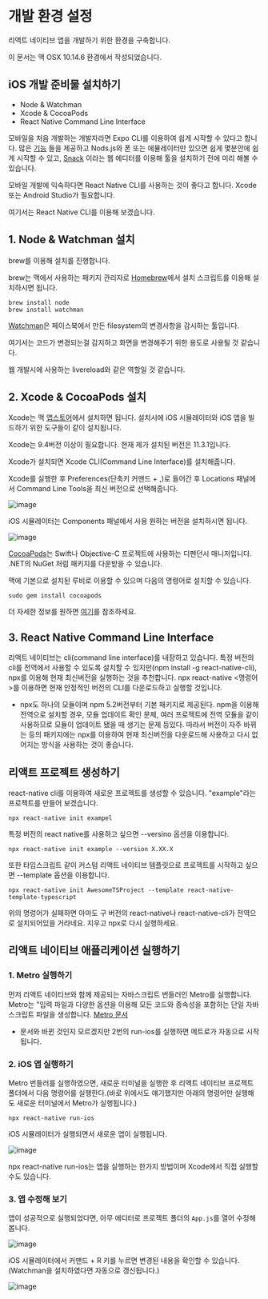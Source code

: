 개발 환경 설정
======================
리액트 네이티브 앱을 개발하기 위한 환경을 구축합니다.

이 문서는 맥 OSX 10.14.6 환경에서 작성되었습니다.

## iOS 개발 준비물 설치하기

- Node & Watchman
- Xcode & CocoaPods
- React Native Command Line Interface

모바일을 처음 개발하는 개발자라면 Expo CLI를 이용하여 쉽게 시작할 수 있다고 합니다. 많은 [기능](https://expo.io/features) 들을 제공하고 Nods.js와 폰 또는 에뮬레이터만 있으면 쉽게 몇분안에 쉽게 시작할 수 있고, [Snack](https://snack.expo.io) 이라는 웹 에디터를 이용해 툴을 설치하기 전에 미리 해볼 수 있습니다.

모바일 개발에 익숙하다면 React Native CLI를 사용하는 것이 좋다고 합니다. Xcode 또는 Android Studio가 필요합니다.

여기서는 React Native CLI를 이용해 보겠습니다.

## 1. Node & Watchman 설치

brew를 이용해 설치를 진행합니다.

brew는 맥에서 사용하는 패키지 관리자로 [Homebrew](https://brew.sh/index_ko)에서 설치 스크립트를 이용해 설치하시면 됩니다.

```
brew install node
brew install watchman
```

[Watchman](https://facebook.github.io/watchman)은 페이스북에서 만든 filesystem의 변경사항을 감시하는 툴입니다.

여기서는 코드가 변경되는걸 감지하고 화면을 변경해주기 위한 용도로 사용될 것 같습니다. 

웹 개발시에 사용하는 livereload와 같은 역할일 것 같습니다.

## 2. Xcode & CocoaPods 설치

Xcode는 맥 [앱스토어](https://docs.google.com/spreadsheets/d/1OfI2jw7-CFKnA3HZIdD737OUq8cCUAIUP8uhq6y_nvA/edit#gid=0)에서 설치하면 됩니다. 설치시에 iOS 시뮬레이터와 iOS 앱을 빌드하기 위한 도구들이 같이 설치됩니다.

Xcode는 9.4버전 이상이 필요합니다. 현재 제가 설치된 버전은 11.3.1입니다.

Xcode가 설치되면 Xcode CLI(Command Line Interface)를 설치해줍니다. 

Xcode를 실행한 후 Preferences(단축키 커맨드 + ,)로 들어간 후 Locations 패널에서 Command Line Tools을 최신 버전으로 선택해줍니다.

![image](images/image1.png)

iOS 시뮬레이터는 Components 패널에서 사용 원하는 버전을 설치하시면 됩니다.

![image](images/image2.png)

[CocoaPods](https://cocoapods.org)는 Swift나 Objective-C 프로젝트에 사용하는 디펜던시 매니저입니다. .NET의 NuGet 처럼 패키지를 다운받을 수 있습니다. 

맥에 기본으로 설치된 루비로 이용할 수 있으며 다음의 명령어로 설치할 수 있습니다.

```
sudo gem install cocoapods
```

더 자세한 정보를 원하면 [여기](https://guides.cocoapods.org/using/getting-started.html)를 참조하세요.

## 3. React Native Command Line Interface

리액트 네이티브는 cli(command line interface)를 내장하고 있습니다. 특정 버전의 cli를 전역에서 사용할 수 있도록 설치할 수 있지만(npm install -g react-native-cli), npx를 이용해 현재 최신버전을 실행하는 것을 추천합니다. npx react-native <명렁어>를 이용하면 현재 안정적인 버전의 CLI를 다운로드하고 실행할 것입니다.

* npx도 하나의 모듈이며 npm 5.2버전부터 기본 패키지로 제공된다. npm을 이용해 전역으로 설치할 경우, 모듈 업데이트 확인 문제, 여러 프로젝트에 전역 모듈을 같이 사용하므로 모듈이 업데이트 됐을 때 생기는 문제 등있다. 따라서 버전이 자주 바뀌는 등의 패키지에는 npx를 이용하여 현재 최신버전을 다운로드해 사용하고 다시 없어지는 방식을 사용하는 것이 좋습니다.

## 리액트 프로젝트 생성하기

react-native cli를 이용하여 새로운 프로젝트를 생성할 수 있습니다. "example"라는 프로젝트를 만들어 보겠습니다.

```
npx react-native init exampel
```

특정 버전의 react native를 사용하고 싶으면 --versino 옵션을 이용합니다.

```
npx react-native init example --version X.XX.X
```

또한 타입스크립트 같이 커스텀 리액트 네이티브 템플릿으로 프로젝트를 시작하고 싶으면 --template 옵션을 이용합니다.

```
npx react-native init AwesomeTSProject --template react-native-template-typescript
```

위의 명렁어가 실패하면 아마도 구 버전의 react-native나 react-native-cli가 전역으로 설치되어있을 거라네요. 지우고 npx로 다시 실행하세요.

## 리액트 네이티브 애플리케이션 실행하기

### 1. Metro 실행하기

먼저 리액트 네이티브와 함께 제공되는 자바스크립트 번들러인 Metro를 실행합니다. Metro는 "입력 파일과 다양한 옵션을 이용해 모든 코드와 종속성을 포함하는 단일 자바스크립트 파일을 생성합니다. [Metro 문서](https://facebook.github.io/metro/docs/concepts)

* 문서와 바뀐 것인지 모르겠지만 2번의 run-ios를 실행하면 메트로가 자동으로 시작됩니다.

### 2. iOS 앱 실행하기

Metro 번들러를 실행하였으면, 새로운 터미널을 실행한 후 리액트 네이티브 프로젝트 폴더에서 다음 명령어를 실행한다.(바로 위에서도 얘기했지만 아래의 명령어만 실행해도 새로운 터미널에서 Metro가 실행됩니다.)

```
npx react-native run-ios
```

iOS 시뮬레이터가 실행되면서 새로운 앱이 실행됩니다.

![image](images/image3.png)

npx react-native run-ios는 앱을 실행하는 한가지 방법이며 Xcode에서 직접 실행할 수도 있습니다.

### 3. 앱 수정해 보기

앱이 성공적으로 실행되었다면, 아무 에디터로 프로젝트 폴더의 ```App.js```를 열어 수정해봅니다.

![image](images/image4.png)

iOS 시뮬레이터에서 커맨드 + R 키를 누르면 변경된 내용을 확인할 수 있습니다.
(Watchman을 설치하였다면 자동으로 갱신됩니다.)

![image](images/image5.png)